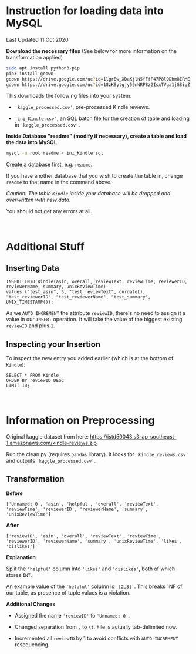 # Instruction for loading data into MySQL



Last Updated 11 Oct 2020



**Download the necessary files** (See below for more information on the transformation applied)

```bash
sudo apt install python3-pip
pip3 install gdown
gdown https://drive.google.com/uc?id=1lgrBw_XDaKjlN5fFfF47P8l9Dhm8IRME
gdown https://drive.google.com/uc?id=18zKSytgjy56nNRP8z2IsxTVga1jGSiqZ
```

This downloads the following files into your system:

- `'kaggle_processed.csv'`, pre-processed Kindle reviews.

- `'ini_Kindle.csv'`, an SQL batch file for the creation of table and loading in `'kaggle_processed.csv'`.



**Inside Database "readme" (modify if necessary), create a table and load the data into MySQL**

```bash
mysql -u root readme < ini_Kindle.sql
```

Create a database first, e.g. `readme`.

If you have another database that you wish to create the table in, change `readme` to that name in the command above.

*Caution: The table `Kindle` inside your database will be dropped and overwritten with new data.*

You should not get any errors at all.



<br>



# Additional Stuff



## Inserting Data



```mysql
INSERT INTO Kindle(asin, overall, reviewText, reviewTime, reviewerID, reviewerName, summary, unixReviewTime) 
values ("test_asin", 5, "test_reviewText", curdate(), "test_reviewerID", "test_reviewerName", "test_summary", UNIX_TIMESTAMP());
```

As we `AUTO_INCREMENT` the attribute `reviewID`, there's no need to assign it a value in our `INSERT` operation. It will take the value of the biggest existing `reviewID` and plus `1`.



## Inspecting your Insertion



To inspect the new entry you added earlier (which is at the bottom of `Kindle`):

```mysql
SELECT * FROM Kindle
ORDER BY reviewID DESC
LIMIT 10;
```



<br>



# Information on Preprocessing



Original kaggle dataset from here: https://istd50043.s3-ap-southeast-1.amazonaws.com/kindle-reviews.zip



Run the clean.py (requires `pandas` library). It looks for `'kindle_reviews.csv'` and outputs `'kaggle_processed.csv'`.



## Transformation

**Before**

`['Unnamed: 0', 'asin', 'helpful', 'overall', 'reviewText', 'reviewTime', 'reviewerID', 'reviewerName', 'summary', 'unixReviewTime']`

**After**

`['reviewID', 'asin', 'overall', 'reviewText', 'reviewTime', 'reviewerID', 'reviewerName', 'summary', 'unixReviewTime', 'likes', 'dislikes']`

**Explanation**

Split the `'helpful'` column into `'likes'` and `'dislikes'`, both of which stores `INT`.

An example value of the `'helpful'` column is `'[2,3]'`. This breaks 1NF of our table, as presence of tuple values is a violation. 

**Additional Changes**

- Assigned the name `'reviewID'` to `'Unnamed: 0'`.
- Changed separation from `,` to `\t`. File is actually tab-delimited now.

- Incremented all `reviewID` by 1 to avoid conflicts with `AUTO-INCREMENT` resequencing.